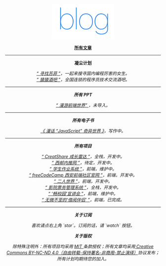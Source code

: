 <p align="center">
    <a href="https://github.com/icorvoh/FSD-Debris">
        <img width="202" alt="icorvoh's blog" src="./assets/blog-logo.png">
    </a>
</p>

<p align="center">
    <a href="https://github.com/icorvoh/FSD-Debris/issues"><b>所有文章</b></a>
</p>

<hr/>

<p align="center">
    <b>凝尘计划</b>
</p>

<p>
    <div align="center"><i><a href="https://github.com/Couple-Us/Programmer-Sophie.git">“ 寻找苏菲 ”</a>，一起来搜寻国内编程厉害的女生。</div>
    <div align="center"><i><a href="https://github.com/Couple-Us/Programmer-Sophie.git">“ 猿猿酒吧 ”</a>，全国连锁的程序员技术交流酒吧。</div>
</p>

<hr/>

<p align="center">
    <b>所有 PPT</b>
</p>

<p>
    <div align="center"><i><a href="#">“ 漫游前端世界” </a>，未导入。</div>
</p>

<hr/>

<p align="center">
    <b>所有电子书</b>
</p>

<p>
    <div align="center"><i><a href="https://github.com/icorvoh/Advanced-React/">《 漫话 “JavaScript” 奇异世界 》</a>，写作中。</div>
</p>

<hr/>

<p align="center">
    <b>所有项目</b>
</p>

<p>
    <div align="center"><i><a href="https://github.com/creatshare-demos/Growth-Radar">“ CreatShare 成长雷达 ”</a>，全栈，开发中。</i></div>
    <div align="center"><i><a href="#">“ 西邮内推网 ”</a>，待定，开发中。</i></div>
    <div align="center"><i><a href="https://github.com/icorvoh/Coursework-System">“ 学生作业系统 ”</a>，前端，维护中。</i></div>
    <div align="center"><i><a href="#">“ freeCodeCamp 西安前端社区官网 ”</a>，前端，开发中。</i></div>
    <div align="center"><i><a href="#">“ 二人世界 ”</a>，前端，开发中。</i></div>
    <div align="center"><i><a href="https://github.com/Couple-Us/TTMS">“ 影院票务管理系统 ”</a>，全栈，开发中。</i></div>
    <div align="center"><i><a href="https://github.com/icorvoh/HaiTou-FE">“ ‘畅校园’宣讲会 ”</a>，前端，维护中。</i></div>
    <div align="center"><i><a href="https://github.com/icorvoh/Borrow-Book">“ 无微不至的‘借阅伴侣’ ”</a>，前端，已完成。</i></div>
</p>

<hr/>

<p align="center"><b>关于订阅</b></p>

<p align="center">喜欢请点右上角 `star`。订阅的话，请 `watch` 按钮。</p>

<p align="center"><b>关于版权</b></p>

<p align="center">除特殊注明外：所有项目均采用 <a href="https://opensource.org/licenses/mit-license.php">MIT </a>条款授权；所有文章均采用<a href="http://creativecommons.org/licenses/by-nc-nd/4.0/deed.zh"> Creative Commons BY-NC-ND 4.0（自由转载-保持署名-非商用-禁止演绎）</a>协议发布；所有计划均期待您的加入。</p>